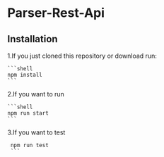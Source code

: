 # Parser-Rest-Api

## Installation


1.If you just cloned this repository or download run:

    ```shell
    npm install
    ```

2.If you want to run

    ```shell
    npm run start
    ```

3.If you want to test

   ```shell
    npm run test
    ```